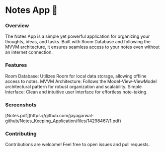 <h1>Notes App 📝<br></h1>
<h3>Overview</h3>
The Notes App is a simple yet powerful application for organizing your thoughts, ideas, and tasks. Built with Room Database and following the MVVM architecture, it ensures seamless access to your notes even without an internet connection.

<h3>Features</h3>
Room Database: Utilizes Room for local data storage, allowing offline access to notes.
MVVM Architecture: Follows the Model-View-ViewModel architectural pattern for robust organization and scalability.
Simple Interface: Clean and intuitive user interface for effortless note-taking.

<h3>Screenshots</h3>
[Notes.pdf](https://github.com/jayagarwal-github/Notes_Keeping_Application/files/14298467/1.pdf)<br>

<h3>Contributing</h3>
Contributions are welcome! Feel free to open issues and pull requests.
